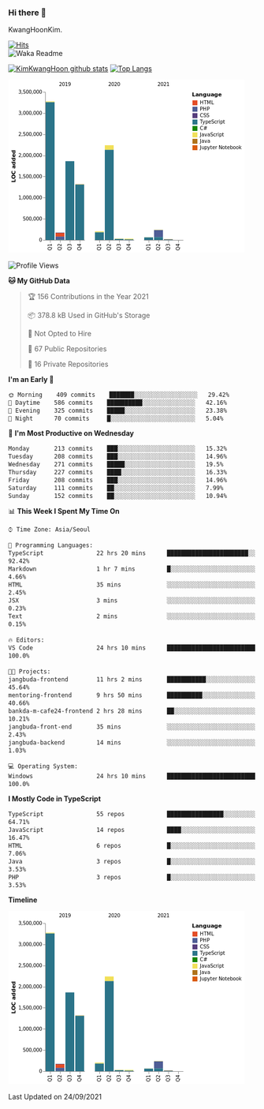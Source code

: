 ### Hi there 👋

KwangHoonKim.

[![Hits](https://hits.seeyoufarm.com/api/count/incr/badge.svg?url=https%3A%2F%2Fgithub.com%2Frhkdgns95)](https://hits.seeyoufarm.com)  
![Waka Readme](https://github.com/rhkdgns95/rhkdgns95/workflows/Waka%20Readme/badge.svg)

[![KimKwangHoon github stats](https://github-readme-stats.vercel.app/api?username=rhkdgns95&show_icons=true)](https://github.com/rhkdgns95/github-readme-stats)   [![Top Langs](https://github-readme-stats.vercel.app/api/top-langs/?username=rhkdgns95&layout=compact)](https://github.com/rhkdgns95/github-readme-stats)   


![Chart not found](https://raw.githubusercontent.com/rhkdgns95/rhkdgns95/master/charts/bar_graph.png) 



<!--START_SECTION:waka-->
![Profile Views](http://img.shields.io/badge/Profile%20Views-0-blue)

**🐱 My GitHub Data** 

> 🏆 156 Contributions in the Year 2021
 > 
> 📦 378.8 kB Used in GitHub's Storage 
 > 
> 🚫 Not Opted to Hire
 > 
> 📜 67 Public Repositories 
 > 
> 🔑 16 Private Repositories  
 > 
**I'm an Early 🐤** 

```text
🌞 Morning    409 commits    ███████░░░░░░░░░░░░░░░░░░   29.42% 
🌆 Daytime    586 commits    ██████████░░░░░░░░░░░░░░░   42.16% 
🌃 Evening    325 commits    █████░░░░░░░░░░░░░░░░░░░░   23.38% 
🌙 Night      70 commits     █░░░░░░░░░░░░░░░░░░░░░░░░   5.04%

```
📅 **I'm Most Productive on Wednesday** 

```text
Monday       213 commits    ███░░░░░░░░░░░░░░░░░░░░░░   15.32% 
Tuesday      208 commits    ███░░░░░░░░░░░░░░░░░░░░░░   14.96% 
Wednesday    271 commits    █████░░░░░░░░░░░░░░░░░░░░   19.5% 
Thursday     227 commits    ████░░░░░░░░░░░░░░░░░░░░░   16.33% 
Friday       208 commits    ███░░░░░░░░░░░░░░░░░░░░░░   14.96% 
Saturday     111 commits    ██░░░░░░░░░░░░░░░░░░░░░░░   7.99% 
Sunday       152 commits    ██░░░░░░░░░░░░░░░░░░░░░░░   10.94%

```


📊 **This Week I Spent My Time On** 

```text
⌚︎ Time Zone: Asia/Seoul

💬 Programming Languages: 
TypeScript               22 hrs 20 mins      ███████████████████████░░   92.42% 
Markdown                 1 hr 7 mins         █░░░░░░░░░░░░░░░░░░░░░░░░   4.66% 
HTML                     35 mins             ░░░░░░░░░░░░░░░░░░░░░░░░░   2.45% 
JSX                      3 mins              ░░░░░░░░░░░░░░░░░░░░░░░░░   0.23% 
Text                     2 mins              ░░░░░░░░░░░░░░░░░░░░░░░░░   0.15%

🔥 Editors: 
VS Code                  24 hrs 10 mins      █████████████████████████   100.0%

🐱‍💻 Projects: 
jangbuda-frontend        11 hrs 2 mins       ███████████░░░░░░░░░░░░░░   45.64% 
mentoring-frontend       9 hrs 50 mins       ██████████░░░░░░░░░░░░░░░   40.66% 
bankda-m-cafe24-frontend 2 hrs 28 mins       ██░░░░░░░░░░░░░░░░░░░░░░░   10.21% 
jangbuda-front-end       35 mins             ░░░░░░░░░░░░░░░░░░░░░░░░░   2.43% 
jangbuda-backend         14 mins             ░░░░░░░░░░░░░░░░░░░░░░░░░   1.03%

💻 Operating System: 
Windows                  24 hrs 10 mins      █████████████████████████   100.0%

```

**I Mostly Code in TypeScript** 

```text
TypeScript               55 repos            ████████████████░░░░░░░░░   64.71% 
JavaScript               14 repos            ████░░░░░░░░░░░░░░░░░░░░░   16.47% 
HTML                     6 repos             █░░░░░░░░░░░░░░░░░░░░░░░░   7.06% 
Java                     3 repos             █░░░░░░░░░░░░░░░░░░░░░░░░   3.53% 
PHP                      3 repos             █░░░░░░░░░░░░░░░░░░░░░░░░   3.53%

```


**Timeline**

![Chart not found](https://raw.githubusercontent.com/rhkdgns95/rhkdgns95/master/charts/bar_graph.png) 


 Last Updated on 24/09/2021
<!--END_SECTION:waka-->
